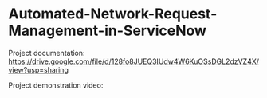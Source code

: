 # Automated-Network-Request-Management-in-ServiceNow

Project documentation: https://drive.google.com/file/d/128fo8JUEQ3IUdw4W6KuOSsDGL2dzVZ4X/view?usp=sharing


Project demonstration video: 
